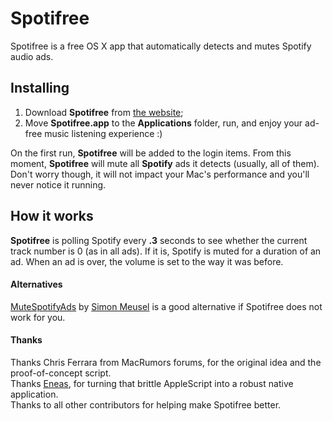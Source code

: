# Spotifree
Spotifree is a free OS X app that automatically detects and mutes Spotify audio ads.

## Installing
1. Download **Spotifree** from [the website](http://spotifree.gordinskiy.com);
2. Move **Spotifree.app** to the **Applications** folder, run, and enjoy your ad-free music listening experience :)

On the first run, **Spotifree** will be added to the login items. From this moment, **Spotifree** will mute all **Spotify** ads it detects (usually, all of them). Don't worry though, it will not impact your Mac's performance and you'll never notice it running.

## How it works
**Spotifree** is polling Spotify every **.3** seconds to see whether the current track number is 0 (as in all ads). If it is, Spotify is muted for a duration of an ad. When an ad is over, the volume is set to the way it was before.

#### Alternatives
[MuteSpotifyAds](https://github.com/simonmeusel/MuteSpotifyAds) by [Simon Meusel](https://github.com/simonmeusel) is a good alternative if Spotifree does not work for you.


#### Thanks
Thanks Chris Ferrara from MacRumors forums, for the original idea and the proof-of-concept script.  
Thanks [Eneas](https://github.com/E-n-e-a-s), for turning that brittle AppleScript into a robust native application.  
Thanks to all other contributors for helping make Spotifree better.
